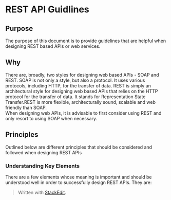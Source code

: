
# REST API Guidlines

## Purpose
The purpose of this document is to provide guidelines that are helpful when designing REST based APIs or web services. 

## Why
There are, broadly, two styles for designing web based APIs - SOAP and REST. 
SOAP is not only a style, but also a protocol. It uses various protocols, including HTTP, for the transfer of data. 
REST is simply an architectural style for designing web based APIs that relies on the HTTP protocol for the transfer of data. It stands for Representation State Transfer.REST is more flexible, architecturally sound, scalable and web friendly than SOAP.  
When designing web APIs, it is advisable to first consider using REST and only resort to using SOAP when necessary. 

## Principles
Outlined below are different principles that should be considered and followed when designing REST APIs

### Understanding Key Elements
There are a few elements whose meaning is important and should be understood well in order to successfully design REST APIs. They are:

> Written with [StackEdit](https://stackedit.io/).
<!--stackedit_data:
eyJoaXN0b3J5IjpbLTEwODgxNTA3MywxMTU3MzUxNTAyXX0=
-->